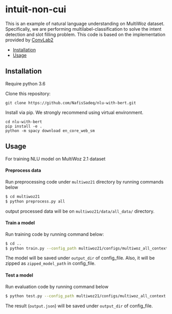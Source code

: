 # intuit-non-cui

This is an example of natural language understanding on MultiWoz dataset. Specifically, we are performing multilabel-classification to solve the intent detection and slot filling problem. This code is based on the implementation provided by [ConvLab2](https://github.com/thu-coai/ConvLab-2.git)

- [Installation](#installation)
- [Usage](#usage)

## Installation

Require python 3.6

Clone this repository:
```
git clone https://github.com/NafisSadeq/nlu-with-bert.git
```

Install via pip. We strongly recommend using virtual environment.
```
cd nlu-with-bert
pip install -e .
python -m spacy download en_core_web_sm
```

## Usage
For training NLU model on MultiWoz 2.1 dataset

#### Preprocess data

Run preprocessing code under `multiwoz21` directory by running commands below

```sh
$ cd multiwoz21
$ python preprocess.py all
```

output processed data will be on `multiwoz21/data/all_data/` directory.

#### Train a model

Run training code by running command below:

```sh
$ cd ..
$ python train.py --config_path multiwoz21/configs/multiwoz_all_context.json
```

The model will be saved under `output_dir` of config_file. Also, it will be zipped as `zipped_model_path` in config_file. 

#### Test a model

Run evaluation code by running command below

```sh
$ python test.py --config_path multiwoz21/configs/multiwoz_all_context.json
```

The result (`output.json`) will be saved under `output_dir` of config_file. 




